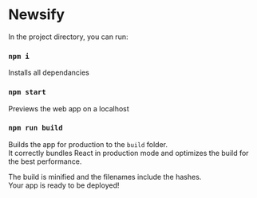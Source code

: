 # Newsify
In the project directory, you can run:

### `npm i`

Installs all dependancies

### `npm start`

Previews the web app on a localhost

### `npm run build`

Builds the app for production to the `build` folder.\
It correctly bundles React in production mode and optimizes the build for the best performance.

The build is minified and the filenames include the hashes.\
Your app is ready to be deployed!
